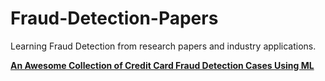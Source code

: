 # Fraud-Detection-Papers
Learning Fraud Detection from research papers and industry applications.

[**An Awesome Collection of Credit Card Fraud Detection Cases Using ML**](https://arxiv.org/pdf/2010.06479.pdf)


